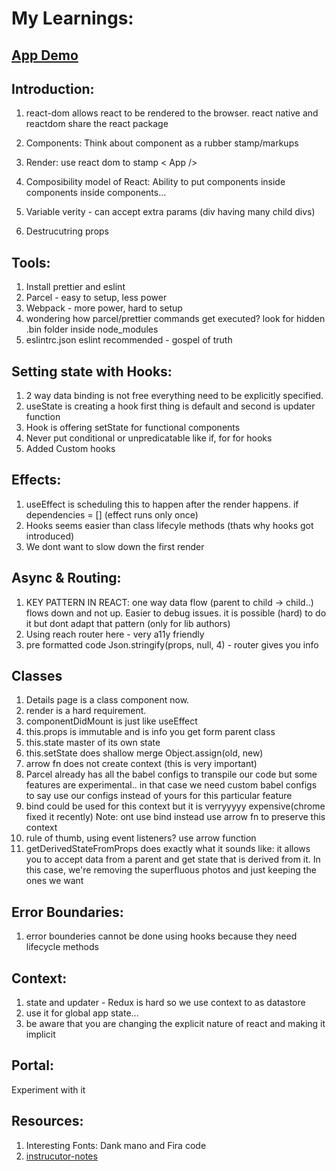 # My Learnings:

## [App Demo](http://varshathirumakil.com/pet-me)

## Introduction:

1. react-dom allows react to be rendered to the browser. react native and reactdom share the react package

2. Components: Think about component as a rubber stamp/markups

3. Render: use react dom to stamp < App />

4. Composibility model of React:
   Ability to put components inside components inside components...

5. Variable verity - can accept extra params (div having many child divs)

6. Destrucutring props

## Tools:

1. Install prettier and eslint
2. Parcel - easy to setup, less power
3. Webpack - more power, hard to setup
4. wondering how parcel/prettier commands get executed? look for hidden .bin folder inside node_modules
5. eslintrc.json
   eslint recommended - gospel of truth

## Setting state with Hooks:

1. 2 way data binding is not free everything need to be explicitly specified.
2. useState is creating a hook first thing is default and second is updater function
3. Hook is offering setState for functional components
4. Never put conditional or unpredicatable like if, for for hooks
5. Added Custom hooks

## Effects:

1. useEffect is scheduling this to happen after the render happens. if dependencies = [] (effect runs only once)
2. Hooks seems easier than class lifecyle methods (thats why hooks got introduced)
3. We dont want to slow down the first render

## Async & Routing:

1. KEY PATTERN IN REACT: one way data flow (parent to child -> child..) flows down and not up.
   Easier to debug issues. it is possible (hard) to do it but dont adapt that pattern (only for lib authors)
2. Using reach router here - very a11y friendly
3. pre formatted code Json.stringify(props, null, 4) - router gives you info

## Classes

1. Details page is a class component now.
2. render is a hard requirement.
3. componentDidMount is just like useEffect
4. this.props is immutable and is info you get form parent class
5. this.state master of its own state
6. this.setState does shallow merge Object.assign(old, new)
7. arrow fn does not create context (this is very important)
8. Parcel already has all the babel configs to transpile our code but some features are experimental.. in that case we need custom babel configs to say use our configs instead of yours for this particular feature
9. bind could be used for this context
   but it is verryyyyy expensive(chrome fixed it recently) Note: ont use bind instead use arrow fn to preserve this context
10. rule of thumb, using event listeners? use arrow function
11. getDerivedStateFromProps does exactly what it sounds like: it allows you to accept data from a parent and get state that is derived from it. In this case, we're removing the superfluous photos and just keeping the ones we want

## Error Boundaries:

1. error bounderies cannot be done using hooks because they need lifecycle methods

## Context:

1. state and updater - Redux is hard so we use context to as datastore
2. use it for global app state...
3. be aware that you are changing the explicit nature of react and making it implicit

## Portal:

Experiment with it

## Resources:

1. Interesting Fonts: Dank mano and Fira code
2. [instrucutor-notes](https://btholt.github.io/complete-intro-to-react-v5/)
